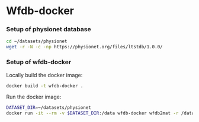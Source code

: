 # Wfdb-docker

### Setup of physionet database

```bash
cd ~/datasets/physionet
wget -r -N -c -np https://physionet.org/files/ltstdb/1.0.0/
```

### Setup of wfdb-docker


Locally build the docker image:

```bash
docker build -t wfdb-docker .
```

Run the docker image:

```bash
DATASET_DIR=~/datasets/physionet
docker run -it --rm -v $DATASET_DIR:/data wfdb-docker wfdb2mat -r /data/s2011 -f 0 -t 5
```

